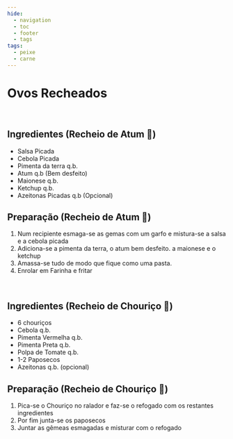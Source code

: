 ```yaml
---
hide:
  - navigation
  - toc
  - footer
  - tags
tags:
  - peixe
  - carne
---
```



# Ovos Recheados

<br>


## **Ingredientes (Recheio de Atum** 🍣)
* Salsa Picada
* Cebola Picada
* Pimenta da terra q.b.
* Atum q.b (Bem desfeito)
* Maionese q.b.
* Ketchup q.b.
* Azeitonas Picadas q.b (Opcional)


## **Preparação (Recheio de Atum** 🍣)
1. Num recipiente esmaga-se as gemas com um garfo e mistura-se a salsa e a cebola picada
2. Adiciona-se a pimenta da terra, o atum bem desfeito. a maionese e o ketchup
3. Amassa-se tudo de modo que fique como uma pasta.
4. Enrolar em Farinha e fritar

<br>

## **Ingredientes (Recheio de Chouriço** 🥩)
* 6 chouriços
* Cebola q.b.
* Pimenta Vermelha q.b.
* Pimenta Preta q.b.
* Polpa de Tomate q.b.
* 1-2 Paposecos
* Azeitonas q.b. (opcional)

## **Preparação (Recheio de Chouriço** 🥩)
1. Pica-se o Chouriço no ralador e faz-se o refogado com os restantes ingredientes
2. Por fim junta-se os paposecos
3. Juntar as gêmeas esmagadas e misturar com o refogado
